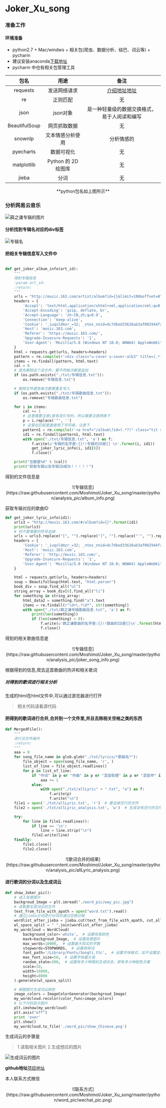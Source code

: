 # Joker_Xu_song

### 准备工作

#### 环境准备

* python2.7 + Mac/windws + 相关包(爬虫、数据分析、结巴、词云等) + pycharm
* 建议安装anaconda[下载地址](https://mirrors.tuna.tsinghua.edu.cn/anaconda/archive/)
* pycharm 中也有相关包管理工具

| 包名 | 用途 | 备注 |
| :-: | :-: | :-: |
| requests |发送网络请求  |  [介绍地址地址](http://www.python-requests.org/en/master/) |
| re | 正则匹配  |  无 |
| json |json对象  |  是一种轻量级的数据交换格式，易于人阅读和编写 |
| BeautifulSoup |网页抓取数据  |  无 |
| snownlp |文本情感分析使用  |  分析情感的 |
| pyecharts |数据可视化  |  无 |
| matplotlib | Python 的 2D绘图库 |  无 |
| jieba |分词  |  无 |

 
 <center>**python包名如上图所示**</center>
 
<!--more-->

###  分析网易云音乐

![薛之谦专辑的图片](https://raw.githubusercontent.com/Moshimol/Joker_Xu_song/master/python/analysis_pic/Joker_album.png)

#### 分析找到专辑名对应的div标签

![专辑名](https://raw.githubusercontent.com/Moshimol/Joker_Xu_song/master/python/analysis_pic/album_network_pic.png)

#### 把相关专辑信息写入文件中

```python

def get_joker_album_info(art_id):
    """
    得到专辑信息
    :param art_id:
    :return:
    """
    urls = "http://music.163.com/artist/album?id={}&limit=100&offset=0".format(art_id)
    headers = {
        'Accept': 'text/html,application/xhtml+xml,application/xml;q=0.9,image/webp,image/apng,*/*;q=0.8',
        'Accept-Encoding': 'gzip, deflate, br',
        'Accept-Language': 'zh-CN,zh;q=0.9',
        'Connection': 'keep-alive',
        'Cookie': '_iuqxldmzr_=32; _ntes_nnid=dc7dbed33626ab3af002944fabe23bc4,1524151830800; _ntes_nuid=dc7dbed33626ab3af002944fabe23bc4; __utmc=94650624; __utmz=94650624.1524151831.1.1.utmcsr=(direct)|utmccn=(direct)|utmcmd=(none); __utma=94650624.1505452853.1524151831.1524151831.1524176140.2; WM_TID=RpKJQQ90pzUSYfuSWgFDY6QEK1Gb4Ulg; JSESSIONID-WYYY=ZBmSOShrk4UKH5K%5CVasEPuc0b%2Fq6m5eAE91jWCmD6UpdB2y4vbeazO%2FpQK%5CgiBW0MUDDWfB1EuNaV5c4wIJZ08hYQKDhpsHnDeMAgoz98dt%2B%2BFfhdiiNJw9Y9vRR5S4GU%2FziFp%2BliFX1QTJj%2BbaIGD3YxVzgumklAwJ0uBe%2FcGT6VeQW%3A1524179765762; __utmb=94650624.24.10.1524176140',
        'Host': 'music.163.com',
        'Referer': 'https://music.163.com/',
        'Upgrade-Insecure-Requests': '1',
        'User-Agent': 'Mozilla/5.0 (Windows NT 10.0; WOW64) AppleWebKit/537.36 (KHTML, like Gecko) Chrome/63.0.3239.132 Safari/537.36'
    }
    html = requests.get(urls, headers=headers)
    pattern = re.compile(r'<div class="u-cover u-cover-alb3" title=(.*?)>')
    items = re.findall(pattern, html.text)
    cal = 0
    # 首先删除这个没文件，要不然每次都是追加
    if (os.path.exists("./txt/专辑信息.txt")):
        os.remove("专辑信息.txt")

    # 删除文件避免每次都要重复写入
    if (os.path.exists("./txt/专辑歌曲信息.txt")):
        os.remove("专辑歌曲信息.txt")

    for i in items:
        cal += 1
        # 这里需要注意i是有双引号的，所以需要注意转换下
        p = i.replace('"', '')
        # 这里在匹配里面使用了字符串，注意下
        pattern1 = re.compile(r'<a href="/album\?id=(.*?)" class="tit s-fc0">%s</a>' % (p))
        id1 = re.findall(pattern1, html.text)
        with open("./txt/专辑信息.txt", 'a') as f:
            f.write(u'专辑的名字是:{}!!专辑的ID是{} \n'.format(i, id1))
            get_joker_lyric_info(i, id1[0])
            f.close()

    print("总数是%d" % (cal))
    print("获取专辑以及专辑ID成功！！！！！")
```

得到的文件信息是

<center>
![专辑信息](https://raw.githubusercontent.com/Moshimol/Joker_Xu_song/master/python/analysis_pic/album_info.png)</center>

获取专辑对应的歌曲ID

```python
def get_joker_lyric_info(id1):
    urls3 = "http://music.163.com/#/album?id={}".format(id1)
    print(urls3)
    # 将不要需要的符号去掉
    urls = urls3.replace("[", "").replace("]", "").replace("'", "").replace("#/", "")
    headers = {
        'Cookie': '_iuqxldmzr_=32; _ntes_nnid=dc7dbed33626ab3af002944fabe23bc4,1524151830800; _ntes_nuid=dc7dbed33626ab3af002944fabe23bc4; __utmz=94650624.1524151831.1.1.utmcsr=(direct)|utmccn=(direct)|utmcmd=(none); __utma=94650624.1505452853.1524151831.1524176140.1524296365.3; __utmc=94650624; WM_TID=RpKJQQ90pzUSYfuSWgFDY6QEK1Gb4Ulg; JSESSIONID-WYYY=7t6F3r9Uzy8uEXHPnVnWTXRP%5CSXg9U3%5CN8V5AROB6BIe%2B4ie5ch%2FPY8fc0WV%2BIA2ya%5CyY5HUBc6Pzh0D5cgpb6fUbRKMzMA%2BmIzzBcxPcEJE5voa%2FHA8H7TWUzvaIt%2FZnA%5CjVghKzoQXNM0bcm%2FBHkGwaOHAadGDnthIqngoYQsNKQQj%3A1524299905306; __utmb=94650624.21.10.1524296365',
        'Host': 'music.163.com',
        'Referer': 'http://music.163.com/',
        'Upgrade-Insecure-Requests': '1',
        'User-Agent': 'Mozilla/5.0 (Windows NT 10.0; WOW64) AppleWebKit/537.36 (KHTML, like Gecko) Chrome/66.0.3359.117 Safari/537.36'
    }

    html = requests.get(urls, headers=headers)
    soup = BeautifulSoup(html.text, "html.parser")
    book_div = soup.find_all("ul")
    string_array = book_div[0].find_all("li")
    for something in string_array:
        html_data2 = something.find("a").text
        items = re.findall(r"\d+\.?\d*", str(something))
        with open("./txt/薛之谦专辑歌曲信息.txt", 'a') as f:
            print(len(something))
            if (len(something) > 0):
                f.write(u'薛之谦歌曲的名字是:{}!!歌曲的ID是{}\n'.format(html_data2, items))
                f.close()

```
得到的相关歌曲信息是

<center>
![专辑信息](https://raw.githubusercontent.com/Moshimol/Joker_Xu_song/master/python/analysis_pic/joker_song_info.png)</center>


根据得到的信息,爬去这首歌曲的热评和相关歌词

##### 对得到的歌词进行相关分析

生成的html在html文件中,可以通过游览器进行打开

> 相关代码请看源代码

#### 把得到的歌词进行合并,合并到一个文件里,并且去除相关空格之类的东西

```python
def MergedFile():
    """
    进行合文件操作
    :return:
    """
    aaa = 0
    for song_file_name in glob.glob("./txt/lyrics/*歌曲名*"):
        file_object = open(song_file_name, 'r', )
        list_of_line = file_object.readlines()
        for p in list_of_line:
            if "作词" in p or "作曲" in p or "混音助理" in p or "混音师" in p or "录音师" in p or "执行制作" in p or "编曲" in p or "制作人" in p or "录音工程" in p or "录音室" in p or "混音录音室" in p or "混音工程" in p or "Programmer" in p or p == "\n" or "和声" in p or "吉他" in p or "录音助理" in p or "陈任佑鼓" in p or "薛之谦" in p:
                aaa += 1
            else:
                with open("./txt/allLyric" + ".txt", "a") as f:
                    f.write(p)
                    f.write("\n")
    file1 = open('./txt/allLyric.txt', 'r')  # 要去掉空行的文件
    file2 = open('./txt/allLyric_analysis.txt', 'w')  # 生成没有空行的文件

    try:
        for line in file1.readlines():
            if line == '\n':
                line = line.strip("\n")
            file2.write(line)
    finally:
        file1.close()
        file2.close()
```

<center>
![歌词合并的结果](https://raw.githubusercontent.com/Moshimol/Joker_Xu_song/master/python/analysis_pic/allLyric_analysis.png)</center>


#### 进行歌词的分词以及生成词云


```python
def show_Joker_pic():
    # 读入背景图片
    backgroud_Image = plt.imread("./word_pic/way_pic.jpg")
    # 读取要生成词云的文件
    text_from_file_with_apath = open("word.txt").read()
    # 通过jieba分词进行分词并通过空格分隔
    wordlist_after_jieba = jieba.cut(text_from_file_with_apath, cut_all=True)
    wl_space_split = " ".join(wordlist_after_jieba)
    my_wordcloud = WordCloud(
        background_color='white',  # 设置背景颜色
        mask=backgroud_Image,  # 设置背景图片
        max_words=10000,  # 设置最大现实的字数
        stopwords=STOPWORDS,  # 设置停用词
        font_path='/Library/Fonts/Songti.ttc',  # 设置字体格式，如不设置显示不了中文 Mac是这样的设置方式
        max_font_size=50,  # 设置字体最大值
        random_state=300,  # 设置有多少种随机生成状态，即有多少种配色方案
        scale=10,
        width=16000,
        height=8000
    ).generate(wl_space_split)

    # 根据图片生成词云颜色
    image_colors = ImageColorGenerator(backgroud_Image)
    my_wordcloud.recolor(color_func=image_colors)
    # 以下代码显示图片
    plt.imshow(my_wordcloud)
    plt.axis("off")
    print 'over'
    plt.show()
    my_wordcloud.to_file('./word_pic/show_Chinese.png')

```

生成词云的步骤是
> 1.读取相关图片
> 2.生成想应的图片


![生成词云的图片](https://raw.githubusercontent.com/Moshimol/Joker_Xu_song/master/python/word_pic/show_Chinese1.png)

**github地址**[项目地址](https://github.com/Moshimol/Joker_Xu_song)

本人联系方式微信
<center>![联系方式](https://raw.githubusercontent.com/Moshimol/Joker_Xu_song/master/python/word_pic/wechat_pic.png)</center>




